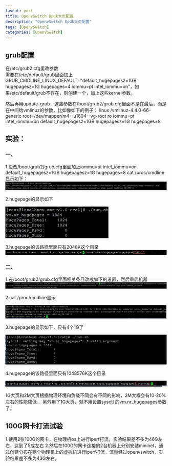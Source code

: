```yaml
---
layout: post
title: OpenvSwitch Dpdk大页配置
description: "OpenvSwitch Dpdk大页配置"
tags: [OpenvSwitch]
categories: [OpenvSwitch]
---
```


## grub配置
在/etc/grub2.cfg里改参数  
需要在/etc/default/grub里面加上 GRUB_CMDLINE_LINUX_DEFAULT="default_hugepagesz=1GB hugepagesz=1G hugepages=4 iommu=pt intel_iommu=on"，如果/etc/default/grub不存在，则创建一个，加上这些kernel参数。  

然后再用update-grub，这些参数在/boot/grub2/grub.cfg里面不是在最后，而是在中间给vmlinuz的参数，比如像如下的例子：
linux   /vmlinuz-4.4.0-66-generic root=/dev/mapper/m4--u1604--vg-root ro  iommu=pt intel_iommu=on default_hugepagesz=1GB hugepagesz=1G hugepages=8



## 实验：
### 一、
1.没改/boot/grub2/grub.cfg里面加上iommu=pt intel_iommu=on default_hugepagesz=1GB hugepagesz=1G hugepages=8
cat /proc/cmdline显示如下：  
![image](/images/openvswitch-dpdk/1.jpg)

2.hugepage的显示如下  

![image](/images/openvswitch-dpdk/2.jpg)

3.hugepage的该路径里面只有2048K这个目录
![image](/images/openvswitch-dpdk/3.jpg)


###   二、
1.在/boot/grub2/grub.cfg里面相关条目改成如下的设置，然后重启机器
![image](/images/openvswitch-dpdk/4.jpg)

2.cat /proc/cmdline显示

![image](/images/openvswitch-dpdk/5.jpg)

3.hugepage的显示如下，只有4个1G了

![image](/images/openvswitch-dpdk/6.jpg)

4.hugepage的该路径里面只有1048576K这个目录

![image](/images/openvswitch-dpdk/7.jpg)

1G大页和2M大页根据物理环境和负载不同会有不同的影响，2M大概会有10-20%左右的性能降低。
另外用了1G大页，就不用设置sysctl 的vm.nr_hugepages参数了。


##  100G网卡打流试验
1.使用2张100G的网卡，在物理机os上进行iperf打流，实验结果差不多为46G左右，达到了5成左右
2.然后在100G的网卡连接的2台机器上分别安装mininet，通过创建分布在两个物理机上的虚拟机进行iperf打流，流量经过openvswitch，实验结果差不多为43G左右。